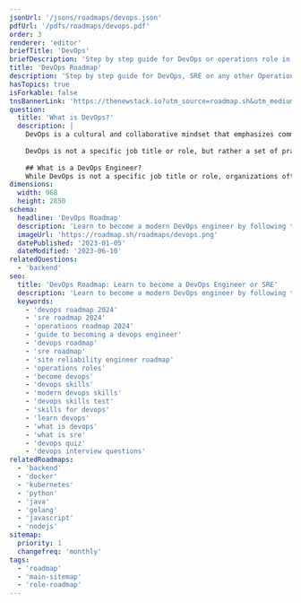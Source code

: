 ```yaml
---
jsonUrl: '/jsons/roadmaps/devops.json'
pdfUrl: '/pdfs/roadmaps/devops.pdf'
order: 3
renderer: 'editor'
briefTitle: 'DevOps'
briefDescription: 'Step by step guide for DevOps or operations role in 2024'
title: 'DevOps Roadmap'
description: 'Step by step guide for DevOps, SRE or any other Operations Role in 2024'
hasTopics: true
isForkable: false
tnsBannerLink: 'https://thenewstack.io?utm_source=roadmap.sh&utm_medium=Referral&utm_campaign=Alert'
question:
  title: 'What is DevOps?'
  description: |
    DevOps is a cultural and collaborative mindset that emphasizes communication, collaboration, integration, and automation between development and operations teams in order to achieve faster and more reliable software delivery.
    
    DevOps is not a specific job title or role, but rather a set of practices and principles that can be applied across a variety of roles in software development and IT operations. Anyone involved in the software development and delivery process can adopt a DevOps mindset and apply DevOps practices in their work, including developers, testers, operations engineers, product managers, and others.
    
    ## What is a DevOps Engineer?
    While DevOps is not a specific job title or role, organizations often hire for a "DevOps Engineer" role. A [DevOps Engineer](https://roadmap.sh/devops/devops-engineer) is a software engineer who specializes in the practices and tools that enable the continuous delivery of software. DevOps Engineers are responsible for the design and implementation of applications, software, and services for their organization, and they work closely with developers, testers, and operations staff to oversee the code releases.
dimensions:
  width: 968
  height: 2850
schema:
  headline: 'DevOps Roadmap'
  description: 'Learn to become a modern DevOps engineer by following the steps, skills, resources and guides listed in our community-driven roadmap.'
  imageUrl: 'https://roadmap.sh/roadmaps/devops.png'
  datePublished: '2023-01-05'
  dateModified: '2023-06-10'
relatedQuestions:
  - 'backend'
seo:
  title: 'DevOps Roadmap: Learn to become a DevOps Engineer or SRE'
  description: 'Learn to become a modern DevOps engineer by following the steps, skills, resources and guides listed in our community-driven roadmap.'
  keywords:
    - 'devops roadmap 2024'
    - 'sre roadmap 2024'
    - 'operations roadmap 2024'
    - 'guide to becoming a devops engineer'
    - 'devops roadmap'
    - 'sre roadmap'
    - 'site reliability engineer roadmap'
    - 'operations roles'
    - 'become devops'
    - 'devops skills'
    - 'modern devops skills'
    - 'devops skills test'
    - 'skills for devops'
    - 'learn devops'
    - 'what is devops'
    - 'what is sre'
    - 'devops quiz'
    - 'devops interview questions'
relatedRoadmaps:
  - 'backend'
  - 'docker'
  - 'kubernetes'
  - 'python'
  - 'java'
  - 'golang'
  - 'javascript'
  - 'nodejs'
sitemap:
  priority: 1
  changefreq: 'monthly'
tags:
  - 'roadmap'
  - 'main-sitemap'
  - 'role-roadmap'
---
```

